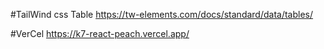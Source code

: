 #TailWind css Table
https://tw-elements.com/docs/standard/data/tables/

#VerCel
https://k7-react-peach.vercel.app/
